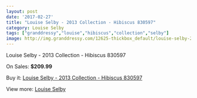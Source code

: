 ```yaml
---
layout: post
date: '2017-02-27'
title: "Louise Selby - 2013 Collection - Hibiscus 830597"
category: Louise Selby
tags: ["granddressy","louise","hibiscus","collection","selby"]
image: http://img.granddressy.com/12625-thickbox_default/louise-selby-2013-collection-hibiscus-830597.jpg
---
```

Louise Selby - 2013 Collection - Hibiscus 830597

On Sales: **$209.99**
<a href="https://www.granddressy.com/en/louise-selby/11705-louise-selby-2013-collection-hibiscus-830597.html"><amp-img layout="responsive" width="600" height="600" src="//img.granddressy.com/12625-thickbox_default/louise-selby-2013-collection-hibiscus-830597.jpg" alt="Louise Selby - 2013 Collection - Hibiscus 830597 0" /></a>

Buy it: [Louise Selby - 2013 Collection - Hibiscus 830597](https://www.granddressy.com/en/louise-selby/11705-louise-selby-2013-collection-hibiscus-830597.html "Louise Selby - 2013 Collection - Hibiscus 830597")

View more: [Louise Selby](https://www.granddressy.com/en/212-louise-selby "Louise Selby")
